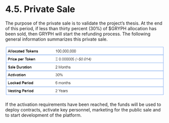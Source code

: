 # 4.5. Private Sale

The purpose of the private sale is to validate the project’s thesis. At the end of this period, if less than thirty percent (30%) of $GRYPH allocation has been sold, then GRYPH will start the refunding process. The following general information summarizes this private sale.

![](<../.gitbook/assets/image (9).png>)

If the activation requirements have been reached, the funds will be used to deploy contracts, activate key personnel, marketing for the public sale and to start development of the platform.
